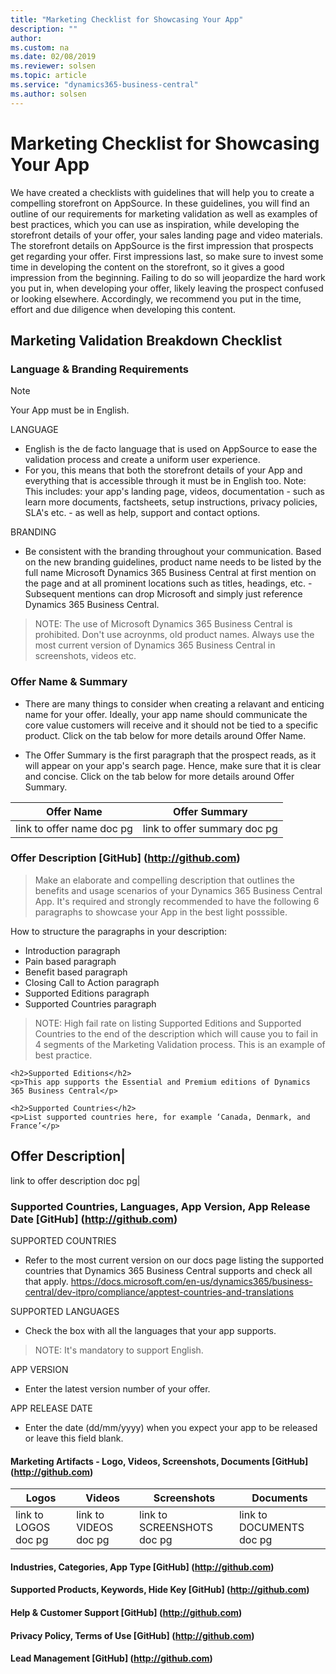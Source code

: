 ```yaml
---
title: "Marketing Checklist for Showcasing Your App"
description: ""
author: 
ms.custom: na
ms.date: 02/08/2019
ms.reviewer: solsen
ms.topic: article
ms.service: "dynamics365-business-central"
ms.author: solsen
---
```


# Marketing Checklist for Showcasing Your App

We have created a checklists with guidelines that will help you to create a compelling storefront on AppSource. In these guidelines, you will find an outline of our requirements for marketing validation as well as examples of best practices, which you can use as inspiration, while developing the storefront details of your offer, your sales landing page and video materials. The storefront details on AppSource is the first impression that prospects get regarding your offer. First impressions last, so make sure to invest some time in developing the content on the storefront, so it gives a good impression from the beginning. Failing to do so will jeopardize the hard work you put in, when developing your offer, likely leaving the prospect confused or looking elsewhere. Accordingly, we recommend you put in the time, effort and due diligence when developing this content.  

## Marketing Validation Breakdown Checklist 

### Language & Branding Requirements 

> [!NOTE]  
> Your App must be in English.

LANGUAGE 
- English is the de facto language that is used on AppSource to ease the validation process and create a uniform user experience.
- For you, this means that both the storefront details of your App and everything that is accessible through it must be in English too. Note: This includes: your app's landing page, videos, documentation - such as learn more documents, factsheets, setup instructions, privacy policies, SLA's etc. - as well as help, support and contact options. 

BRANDING
- Be consistent with the branding throughout your communication. Based on the new branding guidelines, product name needs to be listed by the full name Microsoft Dynamics 365 Business Central at first mention on the page and at all prominent locations such as titles, headings, etc. - Subsequent mentions can drop Microsoft and simply just reference Dynamics 365 Business Central. 

> NOTE: The use of Microsoft Dynamics 365 Business Central is prohibited. Don't use acroynms, old product names. Always use the most current version of Dynamics 365 Business Central in screenshots, videos etc. 

### Offer Name & Summary 
- There are many things to consider when creating a relavant and enticing name for your offer. Ideally, your app name should communicate the core value customers will receive and it should not be tied to a specific product. Click on the tab below for more details around Offer Name.

- The Offer Summary is the first paragraph that the prospect reads, as it will appear on your app's search page. Hence, make sure that it is clear and concise. Click on the tab below for more details around Offer Summary.


|Offer Name|Offer Summary|
|----------|-------------|
|link to offer name doc pg|link to offer summary doc pg|

### Offer Description [GitHub] (http://github.com)

>Make an elaborate and compelling description that outlines the benefits and usage scenarios of your Dynamics 365 Business Central App. It's required and strongly recommended to have the following 6 paragraphs to showcase your App in the best light posssible. 

How to structure the paragraphs in your description:
- Introduction paragraph
- Pain based paragraph
- Benefit based paragraph
- Closing Call to Action paragraph
- Supported Editions paragraph
- Supported Countries paragraph

> NOTE: High fail rate on listing Supported Editions and Supported Countries to the end of the description which will cause you to fail in 4 segments of the Marketing Validation process. This is an example of best practice. 

	<h2>Supported Editions</h2>
	<p>This app supports the Essential and Premium editions of Dynamics 365 Business Central</p>
	 
	<h2>Supported Countries</h2>
	<p>List supported countries here, for example ‘Canada, Denmark, and France’</p>

Offer Description|
-----------------
link to offer description doc pg| 

### Supported Countries, Languages, App Version, App Release Date [GitHub] (http://github.com)
SUPPORTED COUNTRIES
- Refer to the most current version on our docs page listing the supported countries that Dynamics 365 Business Central supports and check all that apply. https://docs.microsoft.com/en-us/dynamics365/business-central/dev-itpro/compliance/apptest-countries-and-translations 

SUPPORTED LANGUAGES
- Check the box with all the languages that your app supports. 
> NOTE: It's mandatory to support English. 

APP VERSION
- Enter the latest version number of your offer. 

APP RELEASE DATE
- Enter the date (dd/mm/yyyy) when you expect your app to be released or leave this field blank. 

#### Marketing Artifacts - Logo, Videos, Screenshots, Documents [GitHub] (http://github.com)

Logos|Videos|Screenshots|Documents
------|------|------|------|
link to LOGOS doc pg|link to VIDEOS doc pg|link to SCREENSHOTS doc pg|link to DOCUMENTS doc pg

#### Industries, Categories, App Type [GitHub] (http://github.com)
#### Supported Products, Keywords, Hide Key [GitHub] (http://github.com)
#### Help & Customer Support [GitHub] (http://github.com)
#### Privacy Policy, Terms of Use [GitHub] (http://github.com)
#### Lead Management [GitHub] (http://github.com)

